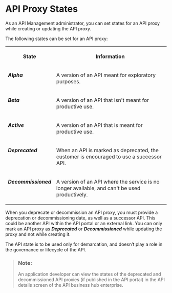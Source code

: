 <!-- loio091cda4bc3d3402aa5a8663b8d1541f6 -->

# API Proxy States

As an API Management administrator, you can set states for an API proxy while creating or updating the API proxy.



The following states can be set for an API proxy:


<table>
<tr>
<th valign="top">

State



</th>
<th valign="top">

Information



</th>
</tr>
<tr>
<td valign="top">

***Alpha***



</td>
<td valign="top">

A version of an API meant for exploratory purposes.



</td>
</tr>
<tr>
<td valign="top">

***Beta***



</td>
<td valign="top">

A version of an API that isn't meant for productive use.



</td>
</tr>
<tr>
<td valign="top">

***Active***



</td>
<td valign="top">

A version of an API that is meant for productive use.



</td>
</tr>
<tr>
<td valign="top">

***Deprecated***



</td>
<td valign="top">

When an API is marked as deprecated, the customer is encouraged to use a successor API.



</td>
</tr>
<tr>
<td valign="top">

***Decommissioned***



</td>
<td valign="top">

A version of an API where the service is no longer available, and can't be used productively.



</td>
</tr>
</table>



When you deprecate or decommission an API proxy, you must provide a deprecation or decommissioning date, as well as a successor API. This could be another API within the API portal or an external link. You can only mark an API proxy as ***Deprecated*** or ***Decommissioned*** while updating the proxy and not while creating it.

The API state is to be used only for demarcation, and doesn’t play a role in the governance or lifecycle of the API.

> ### Note:  
> An application developer can view the states of the deprecated and decommissioned API proxies \(if published in the API portal\) in the API details screen of the API business hub enterprise.

